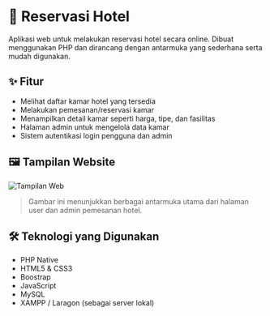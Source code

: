 # 🏨 Reservasi Hotel

Aplikasi web untuk melakukan reservasi hotel secara online. Dibuat menggunakan PHP dan dirancang dengan antarmuka yang sederhana serta mudah digunakan.

## ✨ Fitur

- Melihat daftar kamar hotel yang tersedia
- Melakukan pemesanan/reservasi kamar
- Menampilkan detail kamar seperti harga, tipe, dan fasilitas
- Halaman admin untuk mengelola data kamar
- Sistem autentikasi login pengguna dan admin

## 🖼️ Tampilan Website

![Tampilan Web](https://user-images.githubusercontent.com/xxxxxxx/namagambar.png)

> Gambar ini menunjukkan berbagai antarmuka utama dari halaman user dan admin pemesanan hotel.

## 🛠️ Teknologi yang Digunakan

- PHP Native
- HTML5 & CSS3
- Boostrap
- JavaScript 
- MySQL 
- XAMPP / Laragon (sebagai server lokal)

